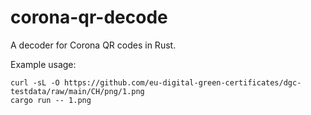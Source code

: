 # corona-qr-decode

A decoder for Corona QR codes in Rust.

Example usage:

```
curl -sL -O https://github.com/eu-digital-green-certificates/dgc-testdata/raw/main/CH/png/1.png
cargo run -- 1.png
```